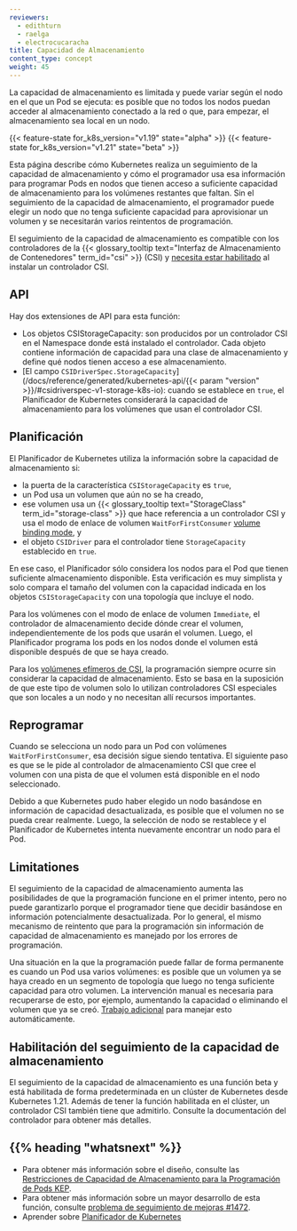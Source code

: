 ```yaml
---
reviewers:
  - edithturn
  - raelga
  - electrocucaracha
title: Capacidad de Almacenamiento
content_type: concept
weight: 45
---
```


<!-- overview -->

La capacidad de almacenamiento es limitada y puede variar según el nodo en el que un Pod se ejecuta: es posible que no todos los nodos puedan acceder al almacenamiento conectado a la red o que, para empezar, el almacenamiento sea local en un nodo.

{{< feature-state for_k8s_version="v1.19" state="alpha" >}}
{{< feature-state for_k8s_version="v1.21" state="beta" >}}

Esta página describe cómo Kubernetes realiza un seguimiento de la capacidad de almacenamiento y cómo el programador usa esa información para programar Pods en nodos que tienen acceso a suficiente capacidad de almacenamiento para los volúmenes restantes que faltan. Sin el seguimiento de la capacidad de almacenamiento, el programador puede elegir un nodo que no tenga suficiente capacidad para aprovisionar un volumen y se necesitarán varios reintentos de programación.

El seguimiento de la capacidad de almacenamiento es compatible con los controladores de la {{< glossary_tooltip
text="Interfaz de Almacenamiento de Contenedores" term_id="csi" >}} (CSI) y
[necesita estar habilitado](#enabling-storage-capacity-tracking) al instalar un controlador CSI.

<!-- body -->

## API

Hay dos extensiones de API para esta función:

- Los objetos CSIStorageCapacity:
  son producidos por un controlador CSI en el Namespace donde está instalado el controlador. Cada objeto contiene información de capacidad para una clase de almacenamiento y define qué nodos tienen acceso a ese almacenamiento.
- [El campo `CSIDriverSpec.StorageCapacity`](/docs/reference/generated/kubernetes-api/{{< param "version" >}}/#csidriverspec-v1-storage-k8s-io):
  cuando se establece en `true`, el Planificador de Kubernetes considerará la capacidad de almacenamiento para los volúmenes que usan el controlador CSI.

## Planificación

El Planificador de Kubernetes utiliza la información sobre la capacidad de almacenamiento si:

- la puerta de la característica `CSIStorageCapacity` es `true`,
- un Pod usa un volumen que aún no se ha creado,
- ese volumen usa un {{< glossary_tooltip text="StorageClass" term_id="storage-class" >}} que hace referencia a un controlador CSI y usa el modo de enlace de volumen `WaitForFirstConsumer` [volume binding
  mode](/docs/concepts/storage/storage-classes/#volume-binding-mode),
  y
- el objeto `CSIDriver` para el controlador tiene `StorageCapacity` establecido en `true`.

En ese caso, el Planificador sólo considera los nodos para el Pod que tienen suficiente almacenamiento disponible. Esta verificación es muy simplista y solo compara el tamaño del volumen con la capacidad indicada en los objetos `CSIStorageCapacity` con una topología que incluye el nodo.

Para los volúmenes con el modo de enlace de volumen `Immediate`, el controlador de almacenamiento decide dónde crear el volumen, independientemente de los pods que usarán el volumen.
Luego, el Planificador programa los pods en los nodos donde el volumen está disponible después de que se haya creado.

Para los [volúmenes efímeros de CSI](/docs/concepts/storage/volumes/#csi),
la programación siempre ocurre sin considerar la capacidad de almacenamiento. Esto se basa en la suposición de que este tipo de volumen solo lo utilizan controladores CSI especiales que son locales a un nodo y no necesitan allí recursos importantes.

## Reprogramar

Cuando se selecciona un nodo para un Pod con volúmenes `WaitForFirstConsumer`, esa decisión sigue siendo tentativa. El siguiente paso es que se le pide al controlador de almacenamiento CSI que cree el volumen con una pista de que el volumen está disponible en el nodo seleccionado.

Debido a que Kubernetes pudo haber elegido un nodo basándose en información de capacidad desactualizada, es posible que el volumen no se pueda crear realmente. Luego, la selección de nodo se restablece y el Planificador de Kubernetes intenta nuevamente encontrar un nodo para el Pod.

## Limitationes

El seguimiento de la capacidad de almacenamiento aumenta las posibilidades de que la programación funcione en el primer intento, pero no puede garantizarlo porque el programador tiene que decidir basándose en información potencialmente desactualizada. Por lo general, el mismo mecanismo de reintento que para la programación sin información de capacidad de almacenamiento es manejado por los errores de programación.

Una situación en la que la programación puede fallar de forma permanente es cuando un Pod usa varios volúmenes: es posible que un volumen ya se haya creado en un segmento de topología que luego no tenga suficiente capacidad para otro volumen. La intervención manual es necesaria para recuperarse de esto, por ejemplo, aumentando la capacidad o eliminando el volumen que ya se creó. [
Trabajo adicional](https://github.com/kubernetes/enhancements/pull/1703) para manejar esto automáticamente.

## Habilitación del seguimiento de la capacidad de almacenamiento

El seguimiento de la capacidad de almacenamiento es una función beta y está habilitada de forma predeterminada en un clúster de Kubernetes desde Kubernetes 1.21. Además de tener la función habilitada en el clúster, un controlador CSI también tiene que admitirlo. Consulte la documentación del controlador para obtener más detalles.

## {{% heading "whatsnext" %}}

- Para obtener más información sobre el diseño, consulte las
  [Restricciones de Capacidad de Almacenamiento para la Programación de Pods KEP](https://github.com/kubernetes/enhancements/blob/master/keps/sig-storage/1472-storage-capacity-tracking/README.md).
- Para obtener más información sobre un mayor desarrollo de esta función, consulte [problema de seguimiento de mejoras #1472](https://github.com/kubernetes/enhancements/issues/1472).
- Aprender sobre [Planificador de Kubernetes](/docs/concepts/scheduling-eviction/kube-scheduler/)
